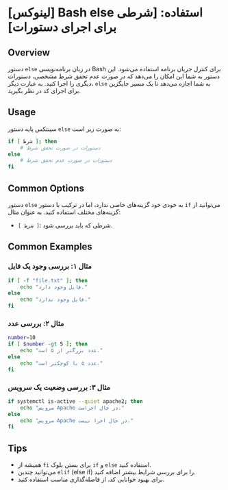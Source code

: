 # [لینوکس] Bash else استفاده: [شرطی برای اجرای دستورات]

## Overview
دستور `else` در زبان برنامه‌نویسی Bash برای کنترل جریان برنامه استفاده می‌شود. این دستور به شما این امکان را می‌دهد که در صورت عدم تحقق شرط مشخصی، دستورات دیگری را اجرا کنید. به عبارت دیگر، `else` به شما اجازه می‌دهد تا یک مسیر جایگزین برای اجرای کد در نظر بگیرید.

## Usage
سینتکس پایه دستور `else` به صورت زیر است:

```bash
if [ شرط ]; then
    # دستورات در صورت تحقق شرط
else
    # دستورات در صورت عدم تحقق شرط
fi
```

## Common Options
دستور `else` به خودی خود گزینه‌های خاصی ندارد، اما در ترکیب با دستور `if` می‌توانید از گزینه‌های مختلف استفاده کنید. به عنوان مثال:
- `[ شرط ]`: شرطی که باید بررسی شود.

## Common Examples

### مثال ۱: بررسی وجود یک فایل
```bash
if [ -f "file.txt" ]; then
    echo "فایل وجود دارد."
else
    echo "فایل وجود ندارد."
fi
```

### مثال ۲: بررسی عدد
```bash
number=10
if [ $number -gt 5 ]; then
    echo "عدد بزرگتر از ۵ است."
else
    echo "عدد ۵ یا کوچکتر است."
fi
```

### مثال ۳: بررسی وضعیت یک سرویس
```bash
if systemctl is-active --quiet apache2; then
    echo "سرویس Apache در حال اجراست."
else
    echo "سرویس Apache در حال اجرا نیست."
fi
```

## Tips
- همیشه از `fi` برای بستن بلوک `if` و `else` استفاده کنید.
- می‌توانید چندین `elif` (else if) را برای بررسی شرایط بیشتر اضافه کنید.
- برای بهبود خوانایی کد، از فاصله‌گذاری مناسب استفاده کنید.